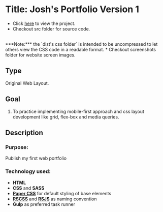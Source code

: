 # Title: Josh's Portfolio Version 1
* Click [here](https://mercado-joshua.github.io/portfolio-version-1/) to view the project.
* Checkout src folder for source code.
<br>
***Note:*** the `dist's css folder` is intended to be uncompressed to let others view the CSS code in a readable format.
* Checkout screenshots folder for website screen images.

## Type
Original Web Layout.

## Goal
1. To practice implementing mobile-first approach and css layout development like grid, flex-box and media queries.

## Description
### Purpose:
Publish my first web portfolio

### Technology used:
* **HTML**
* **CSS** and **SASS**
* **[Paper CSS](https://rscss.io/index.html)** for default styling of base elements
* **[RSCSS](https://rscss.io/index.html)** and **[RSJS](https://ricostacruz.com/rsjs/)** as naming convention
* **Gulp** as preferred task runner





